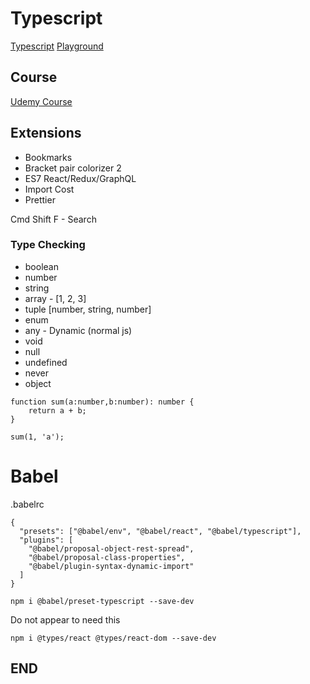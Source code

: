 # Typescript

[Typescript](https://www.typescriptlang.org/)
[Playground](https://www.typescriptlang.org/play/index.html)

## Course

[Udemy Course](https://www.udemy.com/typescript-with-react-hooks-and-context)

## Extensions

* Bookmarks
* Bracket pair colorizer 2
* ES7 React/Redux/GraphQL
* Import Cost
* Prettier


Cmd Shift F - Search




### Type Checking

* boolean
* number
* string
* array - [1, 2, 3]
* tuple [number, string, number]
* enum
* any - Dynamic (normal js)
* void
* null
* undefined
* never
* object

```
function sum(a:number,b:number): number {
    return a + b;
}

sum(1, 'a');
```


# Babel

.babelrc

```
{
  "presets": ["@babel/env", "@babel/react", "@babel/typescript"],
  "plugins": [
    "@babel/proposal-object-rest-spread",
    "@babel/proposal-class-properties",
    "@babel/plugin-syntax-dynamic-import"
  ]
}
```

```
npm i @babel/preset-typescript --save-dev
```

Do not appear to need this

```
npm i @types/react @types/react-dom --save-dev

```




## END